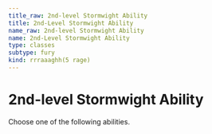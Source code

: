 ```yaml
---
title_raw: 2nd-level Stormwight Ability
title: 2nd-Level Stormwight Ability
name_raw: 2nd-level Stormwight Ability
name: 2nd-Level Stormwight Ability
type: classes
subtype: fury
kind: rrraaaghh(5 rage)
---
```


# 2nd-level Stormwight Ability

Choose one of the following abilities.
